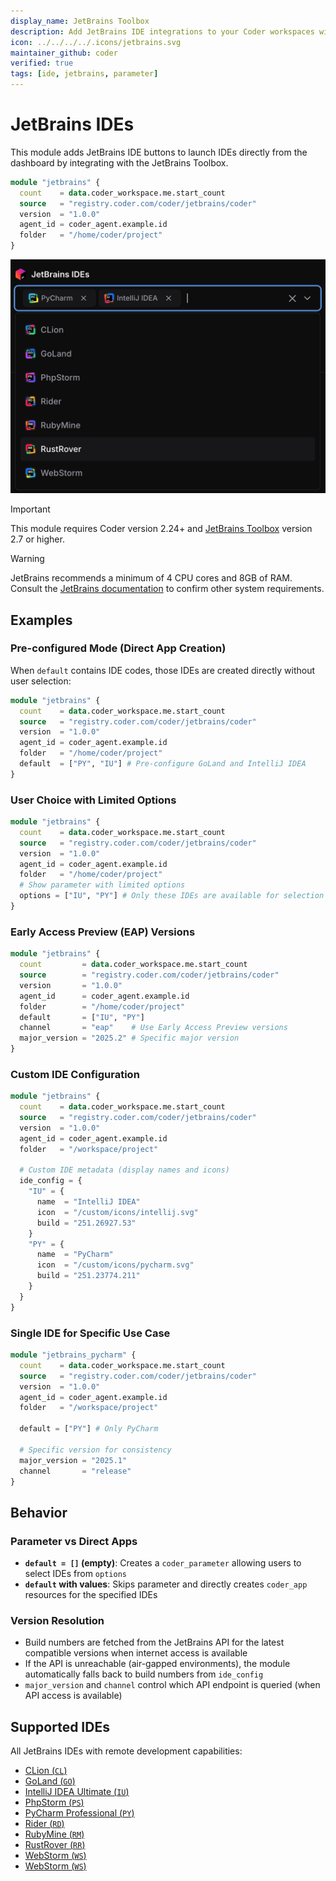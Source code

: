 ```yaml
---
display_name: JetBrains Toolbox
description: Add JetBrains IDE integrations to your Coder workspaces with configurable options.
icon: ../../../../.icons/jetbrains.svg
maintainer_github: coder
verified: true
tags: [ide, jetbrains, parameter]
---
```


# JetBrains IDEs

This module adds JetBrains IDE buttons to launch IDEs directly from the dashboard by integrating with the JetBrains Toolbox.

```tf
module "jetbrains" {
  count    = data.coder_workspace.me.start_count
  source   = "registry.coder.com/coder/jetbrains/coder"
  version  = "1.0.0"
  agent_id = coder_agent.example.id
  folder   = "/home/coder/project"
}
```

![JetBrains IDEs list](../../.images/jetbrains-dropdown.png)

> [!IMPORTANT]
> This module requires Coder version 2.24+ and [JetBrains Toolbox](https://www.jetbrains.com/toolbox-app/) version 2.7 or higher.

> [!WARNING]
> JetBrains recommends a minimum of 4 CPU cores and 8GB of RAM.
> Consult the [JetBrains documentation](https://www.jetbrains.com/help/idea/prerequisites.html#min_requirements) to confirm other system requirements.

## Examples

### Pre-configured Mode (Direct App Creation)

When `default` contains IDE codes, those IDEs are created directly without user selection:

```tf
module "jetbrains" {
  count    = data.coder_workspace.me.start_count
  source   = "registry.coder.com/coder/jetbrains/coder"
  version  = "1.0.0"
  agent_id = coder_agent.example.id
  folder   = "/home/coder/project"
  default  = ["PY", "IU"] # Pre-configure GoLand and IntelliJ IDEA
}
```

### User Choice with Limited Options

```tf
module "jetbrains" {
  count    = data.coder_workspace.me.start_count
  source   = "registry.coder.com/coder/jetbrains/coder"
  version  = "1.0.0"
  agent_id = coder_agent.example.id
  folder   = "/home/coder/project"
  # Show parameter with limited options
  options = ["IU", "PY"] # Only these IDEs are available for selection
}
```

### Early Access Preview (EAP) Versions

```tf
module "jetbrains" {
  count         = data.coder_workspace.me.start_count
  source        = "registry.coder.com/coder/jetbrains/coder"
  version       = "1.0.0"
  agent_id      = coder_agent.example.id
  folder        = "/home/coder/project"
  default       = ["IU", "PY"]
  channel       = "eap"    # Use Early Access Preview versions
  major_version = "2025.2" # Specific major version
}
```

### Custom IDE Configuration

```tf
module "jetbrains" {
  count    = data.coder_workspace.me.start_count
  source   = "registry.coder.com/coder/jetbrains/coder"
  version  = "1.0.0"
  agent_id = coder_agent.example.id
  folder   = "/workspace/project"

  # Custom IDE metadata (display names and icons)
  ide_config = {
    "IU" = {
      name  = "IntelliJ IDEA"
      icon  = "/custom/icons/intellij.svg"
      build = "251.26927.53"
    }
    "PY" = {
      name  = "PyCharm"
      icon  = "/custom/icons/pycharm.svg"
      build = "251.23774.211"
    }
  }
}
```

### Single IDE for Specific Use Case

```tf
module "jetbrains_pycharm" {
  count    = data.coder_workspace.me.start_count
  source   = "registry.coder.com/coder/jetbrains/coder"
  version  = "1.0.0"
  agent_id = coder_agent.example.id
  folder   = "/workspace/project"

  default = ["PY"] # Only PyCharm

  # Specific version for consistency
  major_version = "2025.1"
  channel       = "release"
}
```

## Behavior

### Parameter vs Direct Apps

- **`default = []` (empty)**: Creates a `coder_parameter` allowing users to select IDEs from `options`
- **`default` with values**: Skips parameter and directly creates `coder_app` resources for the specified IDEs

### Version Resolution

- Build numbers are fetched from the JetBrains API for the latest compatible versions when internet access is available
- If the API is unreachable (air-gapped environments), the module automatically falls back to build numbers from `ide_config`
- `major_version` and `channel` control which API endpoint is queried (when API access is available)

## Supported IDEs

All JetBrains IDEs with remote development capabilities:

- [CLion (`CL`)](https://www.jetbrains.com/clion/)
- [GoLand (`GO`)](https://www.jetbrains.com/go/)
- [IntelliJ IDEA Ultimate (`IU`)](https://www.jetbrains.com/idea/)
- [PhpStorm (`PS`)](https://www.jetbrains.com/phpstorm/)
- [PyCharm Professional (`PY`)](https://www.jetbrains.com/pycharm/)
- [Rider (`RD`)](https://www.jetbrains.com/rider/)
- [RubyMine (`RM`)](https://www.jetbrains.com/ruby/)
- [RustRover (`RR`)](https://www.jetbrains.com/rust/)
- [WebStorm (`WS`)](https://www.jetbrains.com/webstorm/)
- [WebStorm (`WS`)](https://www.jetbrains.com/webstorm/)
